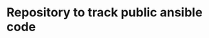 # Repository to track public ansible code                                                                                                                                                                      

